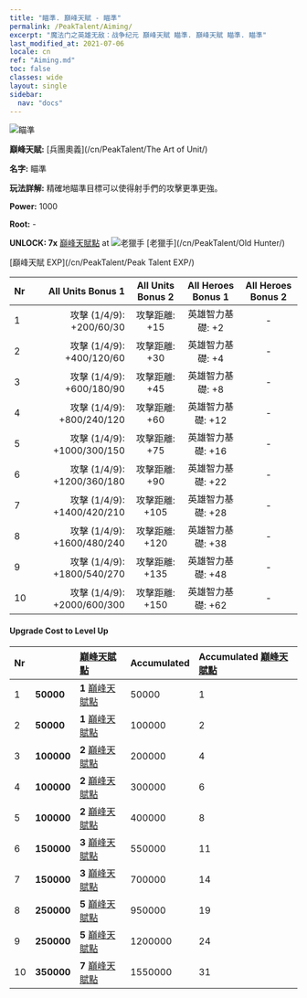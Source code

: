 ```yaml
---
title: "瞄準. 巔峰天賦 - 瞄準"
permalink: /PeakTalent/Aiming/
excerpt: "魔法门之英雄无敌：战争纪元 巔峰天賦 瞄準. 巔峰天賦 瞄準. 瞄準"
last_modified_at: 2021-07-06
locale: cn
ref: "Aiming.md"
toc: false
classes: wide
layout: single
sidebar:
  nav: "docs"
---
```


  ![瞄準](/images/pt/talent_2009.png)

  **巔峰天賦:** [兵團奧義](/cn/PeakTalent/The Art of Unit/)

  **名字:** 瞄準

  **玩法詳解:** 精確地瞄準目標可以使得射手們的攻擊更準更強。

  **Power:** 1000

  **Root:** -

  **UNLOCK: 7x** [巔峰天賦點](/cn/Items/con_934/) at ![老獵手](/images/pt/talent_2010.png) [老獵手](/cn/PeakTalent/Old Hunter/)

  [巔峰天賦 EXP](/cn/PeakTalent/Peak Talent EXP/)

  | Nr | All Units Bonus 1 | All Units Bonus 2 | All Heroes Bonus 1 | All Heroes Bonus 2 |
  |:---|--------------:|:-------------:|:-------------:|:-------------:|
  | 1 | 攻擊 (1/4/9): +200/60/30 | 攻擊距離: +15 | 英雄智力基礎: +2 | - |
  | 2 | 攻擊 (1/4/9): +400/120/60 | 攻擊距離: +30 | 英雄智力基礎: +4 | - |
  | 3 | 攻擊 (1/4/9): +600/180/90 | 攻擊距離: +45 | 英雄智力基礎: +8 | - |
  | 4 | 攻擊 (1/4/9): +800/240/120 | 攻擊距離: +60 | 英雄智力基礎: +12 | - |
  | 5 | 攻擊 (1/4/9): +1000/300/150 | 攻擊距離: +75 | 英雄智力基礎: +16 | - |
  | 6 | 攻擊 (1/4/9): +1200/360/180 | 攻擊距離: +90 | 英雄智力基礎: +22 | - |
  | 7 | 攻擊 (1/4/9): +1400/420/210 | 攻擊距離: +105 | 英雄智力基礎: +28 | - |
  | 8 | 攻擊 (1/4/9): +1600/480/240 | 攻擊距離: +120 | 英雄智力基礎: +38 | - |
  | 9 | 攻擊 (1/4/9): +1800/540/270 | 攻擊距離: +135 | 英雄智力基礎: +48 | - |
  | 10 | 攻擊 (1/4/9): +2000/600/300 | 攻擊距離: +150 | 英雄智力基礎: +62 | - |


#### Upgrade Cost to Level Up

  | Nr | <i class="fas fa-coins"/> | [巔峰天賦點](/cn/Items/con_934/) | Accumulated <i class="fas fa-coins"/> | Accumulated [巔峰天賦點](/cn/Items/con_934/) |
  |:---|:--------------|:-------------|:-------------|:-------------|
  | 1 | **50000** | **1** [巔峰天賦點](/cn/Items/con_934/) | 50000 | 1 |
  | 2 | **50000** | **1** [巔峰天賦點](/cn/Items/con_934/) | 100000 | 2 |
  | 3 | **100000** | **2** [巔峰天賦點](/cn/Items/con_934/) | 200000 | 4 |
  | 4 | **100000** | **2** [巔峰天賦點](/cn/Items/con_934/) | 300000 | 6 |
  | 5 | **100000** | **2** [巔峰天賦點](/cn/Items/con_934/) | 400000 | 8 |
  | 6 | **150000** | **3** [巔峰天賦點](/cn/Items/con_934/) | 550000 | 11 |
  | 7 | **150000** | **3** [巔峰天賦點](/cn/Items/con_934/) | 700000 | 14 |
  | 8 | **250000** | **5** [巔峰天賦點](/cn/Items/con_934/) | 950000 | 19 |
  | 9 | **250000** | **5** [巔峰天賦點](/cn/Items/con_934/) | 1200000 | 24 |
  | 10 | **350000** | **7** [巔峰天賦點](/cn/Items/con_934/) | 1550000 | 31 |
